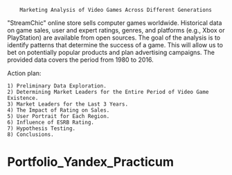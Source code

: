         Marketing Analysis of Video Games Across Different Generations


"StreamChic" online store sells computer games worldwide. Historical data on game sales, user and expert ratings, genres, and platforms (e.g., Xbox or PlayStation) are available from open sources. The goal of the analysis is to identify patterns that determine the success of a game. This will allow us to bet on potentially popular products and plan advertising campaigns. 
The provided data covers the period from 1980 to 2016.

Action plan:

    1) Preliminary Data Exploration.
    2) Determining Market Leaders for the Entire Period of Video Game Existence.
    3) Market Leaders for the Last 3 Years.
    4) The Impact of Rating on Sales.
    5) User Portrait for Each Region.
    6) Influence of ESRB Rating.
    7) Hypothesis Testing.
    8) Conclusions.

# Portfolio_Yandex_Practicum
